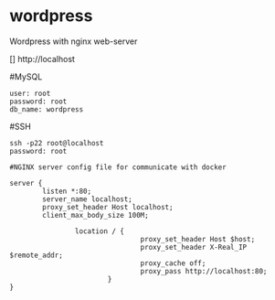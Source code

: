 # wordpress

Wordpress with nginx web-server

[] http://localhost

#MySQL
```
user: root 
password: root
db_name: wordpress
```
#SSH
```
ssh -p22 root@localhost
password: root

#NGINX server config file for communicate with docker
```
```
server {
        listen *:80;
        server_name localhost;
        proxy_set_header Host localhost;
        client_max_body_size 100M;

                location / {
                                proxy_set_header Host $host;
                                proxy_set_header X-Real_IP $remote_addr;
                                proxy_cache off;
                                proxy_pass http://localhost:80;
                        }
}
```
